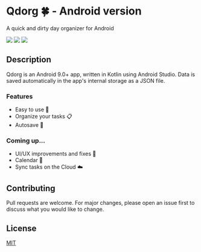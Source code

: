 # Qdorg 🍀 - Android version

A quick and dirty day organizer for Android

 ![](https://img.shields.io/github/last-commit/fnccpp/qdorg-for-android) ![](https://img.shields.io/badge/platforms-Android-lightgreen) ![](https://img.shields.io/badge/license-MIT-brightgreen) 

## Description

Qdorg is an Android 9.0+ app, written in Kotlin using Android Studio. 
Data is saved automatically in the app's internal storage as a JSON file.

### Features 
- Easy to use 👴
- Organize your tasks 📋
- Autosave 💾
### Coming up...
- UI/UX improvements and fixes 🎨
- Calendar 📆
- Sync tasks on the Cloud ☁️

## Contributing
Pull requests are welcome. For major changes, please open an issue first to discuss what you would like to change.

## License
[MIT](https://choosealicense.com/licenses/mit/)
